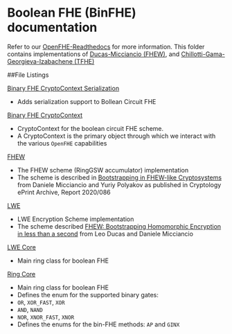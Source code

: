 # Boolean FHE (BinFHE) documentation

Refer to our [OpenFHE-Readthedocs](https://openfhe-development.readthedocs.io/en/latest/assets/sphinx_rsts/modules/binfhe.html) for more information. This folder contains implementations of [Ducas-Micciancio (FHEW)](https://eprint.iacr.org/2014/816.pdf), and [Chillotti-Gama-Georgieva-Izabachene (TFHE)](https://eprint.iacr.org/2018/421.pdf)

##File Listings

[Binary FHE CryptoContext Serialization](binfhecontext-ser.h)

- Adds serialization support to Bollean Circuit FHE

[Binary FHE CryptoContext](binfhecontext.h)

- CryptoContext for the boolean circuit FHE scheme.
- A CryptoContext is the primary object through which we interact with the various `OpenFHE` capabilities

[FHEW](fhew.h)

- The FHEW scheme (RingGSW accumulator) implementation
- The scheme is described in [Bootstrapping in FHEW-like Cryptosystems ](https://eprint.iacr.org/2014/816) from Daniele
  Micciancio and Yuriy Polyakov as published in Cryptology ePrint Archive, Report 2020/086

[LWE](lwe.h)

- LWE Encryption Scheme implementation
- The scheme described [FHEW: Bootstrapping Homomorphic Encryption in less than a second](https://eprint.iacr.org/2014/816) from Leo Ducas and Daniele Micciancio

[LWE Core](lwecore.h)

- Main ring class for boolean FHE

[Ring Core](ringcore.h)

- Main ring class for boolean FHE
- Defines the enum for the supported binary gates:
- ``OR``, ``XOR_FAST``, ``XOR``
- ``AND``, ``NAND``
- ``NOR``, ``XNOR_FAST``, ``XNOR``
- Defines the enums for the bin-FHE methods: ``AP`` and ``GINX``
